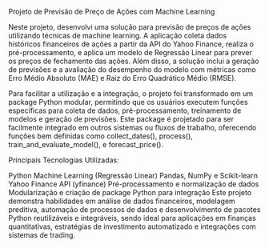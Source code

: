 Projeto de Previsão de Preço de Ações com Machine Learning

Neste projeto, desenvolvi uma solução para previsão de preços de ações utilizando técnicas de machine learning. A aplicação coleta dados históricos financeiros de ações a partir da API do Yahoo Finance, realiza o pré-processamento, e aplica um modelo de Regressão Linear para prever os preços de fechamento das ações. Além disso, a solução inclui a geração de previsões e a avaliação do desempenho do modelo com métricas como Erro Médio Absoluto (MAE) e Raiz do Erro Quadrático Médio (RMSE).

Para facilitar a utilização e a integração, o projeto foi transformado em um package Python modular, permitindo que os usuários executem funções específicas para coleta de dados, pré-processamento, treinamento de modelos e geração de previsões. Este package é projetado para ser facilmente integrado em outros sistemas ou fluxos de trabalho, oferecendo funções bem definidas como collect_dates(), process(), train_and_evaluate_model(), e forecast_price().

Principais Tecnologias Utilizadas:

Python
Machine Learning (Regressão Linear)
Pandas, NumPy e Scikit-learn
Yahoo Finance API (yfinance)
Pré-processamento e normalização de dados
Modularização e criação de package Python para integração
Este projeto demonstra habilidades em análise de dados financeiros, modelagem preditiva, automação de processos de dados e desenvolvimento de pacotes Python reutilizáveis e integráveis, sendo ideal para aplicações em finanças quantitativas, estratégias de investimento automatizado e integrações com sistemas de trading.
